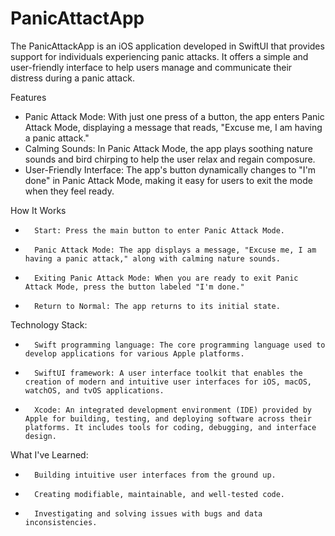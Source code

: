 # PanicAttactApp
The PanicAttackApp is an iOS application developed in SwiftUI that provides support for individuals experiencing panic attacks. It offers a simple and user-friendly interface to help users manage and communicate their distress during a panic attack.

Features
* Panic Attack Mode: With just one press of a button, the app enters Panic Attack Mode, displaying a message that reads, "Excuse me, I am having a panic attack."
* Calming Sounds: In Panic Attack Mode, the app plays soothing nature sounds and bird chirping to help the user relax and regain composure.
* User-Friendly Interface: The app's button dynamically changes to "I'm done" in Panic Attack Mode, making it easy for users to exit the mode when they feel ready.



How It Works
* 		Start: Press the main button to enter Panic Attack Mode.
* 		Panic Attack Mode: The app displays a message, "Excuse me, I am having a panic attack," along with calming nature sounds.
* 		Exiting Panic Attack Mode: When you are ready to exit Panic Attack Mode, press the button labeled "I'm done."
* 		Return to Normal: The app returns to its initial state.

Technology Stack:
* 		Swift programming language: The core programming language used to develop applications for various Apple platforms.
* 		SwiftUI framework: A user interface toolkit that enables the creation of modern and intuitive user interfaces for iOS, macOS, watchOS, and tvOS applications.
* 		Xcode: An integrated development environment (IDE) provided by Apple for building, testing, and deploying software across their platforms. It includes tools for coding, debugging, and interface design.

What I've Learned:
* 		Building intuitive user interfaces from the ground up.
* 		Creating modifiable, maintainable, and well-tested code.
* 		Investigating and solving issues with bugs and data inconsistencies.


